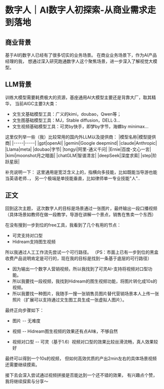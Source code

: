 # 数字人｜AI数字人初探索-从商业需求走到落地

## 商业背景
基于AI的数字人已经有了很多切实的业务场景。
在商业业务场景下，作为AI产品经理的我，
想通过深入研究跑通数字人这个聚焦场景，进一步深入了解视觉大模型。

## LLM背景
训练大模型需要耗费极大的资源，基座通用AI大模型主要还是背靠大厂，取其精华，
当前AIGC主要3大类：
- 文生文基础模型工具：广义的kimi，doubao，Qwen等；
- 文生图基础模型工具：MJ，Stable diffusion，DELL·3...
- 文生视频基础模型工具：可灵by快手，即梦by字节，海螺by minimax...

这里仅列举一些（我）比较常用的国内外LLM以及提供商：
|模型名称|模型提供商|
|-----|-----|
|gpt|openAI|
|gemini|Google deepmind|
|claude|Anthropic|
|Llama|meta|
|doubao|字节|
|tongyi|阿里-通义千问|
|Ernie|百度-文心一言|
|kimi|moonshot月之暗面|
|chatGLM|智谱清言|
|deepSeek|深度求索|
|step|阶跃星辰|

补充说明一下：
这里通用是宽泛含义上的，指横向多技能，比如既能当导游也能当英语老师..，
另一个极端是单技能垂直，比如律师单一专业技能"人"..

## 正文
回到这次主题，
这次数字人的目标是场景通过一张图片，最终输出一段口播视频（具体场景如教师在做一段教学，导游在讲解一个景点，销售在售卖一个东西）

在没有搜到一步到位的free工具，我看到了几个有用的节点：
- 可灵支持对口型
- Hidream支持图生视频

所以我通过人工工作流先尝试一个可行路径。
（PS：市面上已有一步到位的黑盒收费产品说明肯定是可行的，现在我的目标是找到一条基于底层的可行路径）
- 因为输出一个数字人营销视频，所以我找到了可灵AI-支持将视频对口型功能。
- 所以我要找一段视频，我找到Hidream的图生视频功能，将图片转化成10s的视频。
- 所以我要找一种图片，我随手一搜一张销售员图片替代营销场景本人上传一张照片（扩展可以支持通过文生图工具生成一张虚拟人图片）。


最终正向步骤如下：
- 图片 
  -- 无难度

- 视频
  -- Hidream图生视频的效果还有点AI味，不够自然

- 视频对口型
  -- 可灵（基于1.6）视频对口型的效果比较丝滑流畅，真人效果较好

最终可以得到一个10s的视频，
但如何高效优质的产出2min左右的具体场景视频还需要继续摸索。

接下去会深入尝试通过视频拼接是否能达到一个还不错的效果，
有兴趣点个赞，我将继续探索与分享～



​